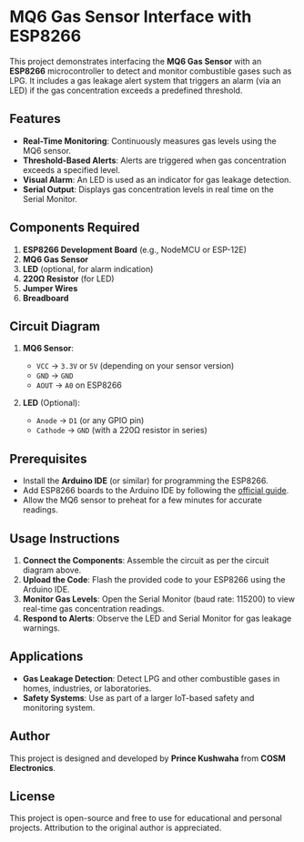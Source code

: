 # MQ6 Gas Sensor Interface with ESP8266

This project demonstrates interfacing the **MQ6 Gas Sensor** with an **ESP8266** microcontroller to detect and monitor combustible gases such as LPG. It includes a gas leakage alert system that triggers an alarm (via an LED) if the gas concentration exceeds a predefined threshold.

## Features
- **Real-Time Monitoring**: Continuously measures gas levels using the MQ6 sensor.
- **Threshold-Based Alerts**: Alerts are triggered when gas concentration exceeds a specified level.
- **Visual Alarm**: An LED is used as an indicator for gas leakage detection.
- **Serial Output**: Displays gas concentration levels in real time on the Serial Monitor.

## Components Required
1. **ESP8266 Development Board** (e.g., NodeMCU or ESP-12E)
2. **MQ6 Gas Sensor**
3. **LED** (optional, for alarm indication)
4. **220Ω Resistor** (for LED)
5. **Jumper Wires**
6. **Breadboard**

## Circuit Diagram
1. **MQ6 Sensor**:
   - `VCC` → `3.3V` or `5V` (depending on your sensor version)
   - `GND` → `GND`
   - `AOUT` → `A0` on ESP8266

2. **LED** (Optional):
   - `Anode` → `D1` (or any GPIO pin)
   - `Cathode` → `GND` (with a 220Ω resistor in series)

## Prerequisites
- Install the **Arduino IDE** (or similar) for programming the ESP8266.
- Add ESP8266 boards to the Arduino IDE by following the [official guide](https://arduino.esp8266.com/stable/package_esp8266com_index.json).
- Allow the MQ6 sensor to preheat for a few minutes for accurate readings.

## Usage Instructions
1. **Connect the Components**: Assemble the circuit as per the circuit diagram above.
2. **Upload the Code**: Flash the provided code to your ESP8266 using the Arduino IDE.
3. **Monitor Gas Levels**: Open the Serial Monitor (baud rate: 115200) to view real-time gas concentration readings.
4. **Respond to Alerts**: Observe the LED and Serial Monitor for gas leakage warnings.

## Applications
- **Gas Leakage Detection**: Detect LPG and other combustible gases in homes, industries, or laboratories.
- **Safety Systems**: Use as part of a larger IoT-based safety and monitoring system.

## Author
This project is designed and developed by **Prince Kushwaha** from **COSM Electronics**.

## License
This project is open-source and free to use for educational and personal projects. Attribution to the original author is appreciated.
